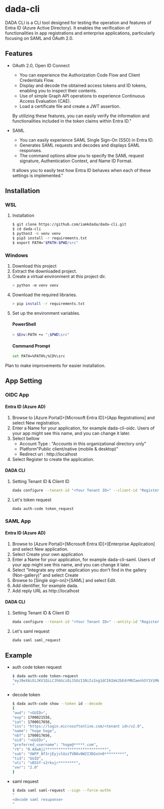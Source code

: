 # dada-cli

DADA CLI is a CLI tool designed for testing the operation and features of Entra ID (Azure Active Directory). It enables the verification of functionalities in app registrations and enterprise applications, particularly focusing on SAML and OAuth 2.0.


## Features

- OAuth 2.0, Open ID Connect
  - You can experience the Authorization Code Flow and Client Credentials Flow.
  - Display and decode the obtained access tokens and ID tokens, enabling you to inspect their contents.
  - Use of simple Graph API operations to experience Continuous Access Evaluation (CAE).
  - Load a certificate file and create a JWT assertion.
  
  By utilizing these features, you can easily verify the information and functionalities included in the token claims within Entra ID."

- SAML
  - You can easily experience SAML Single Sign-On (SSO) in Entra ID.
  - Generates SAML requests and decodes and displays SAML responses.
  - The command options allow you to specify the SAML request signature, Authentication Context, and Name ID Format.

  It allows you to easily test how Entra ID behaves when each of these settings is implemented."

## Installation

### WSL
  1. Installation
      ```bash
      $ git clone https://github.com/iamkdada/dada-cli.git
      $ cd dada-cli
      $ python3 -m venv venv
      $ pip3 install -r requirements.txt
      $ export PATH="$PATH:$PWD/src"
     ```

### Windows
   1. Download this project
   2. Extract the downloaded project.
   3. Create a virtual environment at this project dir.
      ```bash
      > python -m venv venv
      ```
   4. Download the required libraries.
      ```bash
      > pip install -r requirements.txt
      ```
   5. Set up the environment variables.
      #### PowerShell 
      ```bash
      > $Env:PATH += ";$PWD\src"
      ```
      #### Command Prompt
      ```bash
      set PATH=%PATH%;%CD%\src
      ```

   Plan to make improvements for easier installation.

## App Setting

### OIDC App
#### Entra ID (Azure AD)
   1. Browse to [Azure Portal]>[Microsoft Entra ID]>[App Registrations] and select New registration.
   2. Enter a Name for your application, for example dada-cli-oidc. Users of your app might see this name, and you can change it later.
   3. Select bellow
      - Account Type : "Accounts in this organizational directory only"
      - Platform"Public client/native (mobile & desktop)"
      - Redirect uri : http://localhost
   4. Select Register to create the application.

#### DADA CLI
   1. Setting Tenant ID & Client ID
      ```bash
      dada configure --tenant-id "<Your Tenant ID>" --client-id "Registered Application ID"
      ```
   2. Let's token request
      ```bash
      dada auth-code token_request
      ```

### SAML App
#### Entra ID (Azure AD)
   1. Browse to [Azure Portal]>[Microsoft Entra ID]>[Enterprise Application] and select New application.
   2. Select Create your own application
   3. Enter a Name for your application, for example dada-cli-saml. Users of your app might see this name, and you can change it later.
   4. Select "Integrate any other application you don't find in the gallery (Non-gallery)" and select Create
   5. Browse to [Single sign-on]>[SAML] and select Edit.
   6. Add identifier, for example dada.
   7. Add reply URL as http://localhost

#### DADA CLI
   1. Setting Tenant ID & Client ID
      ```bash
      dada configure --tenant-id "<Your Tenant ID>" --entity-id "Registered Application Entity ID"
      ```
   2. Let's saml request
      ```bash
      dada saml saml_request
      ```

## Example

- auth code token request
   ```bash
   $ dada auth-code token-request
   "eyJ0eXAiOiJKV1QiLCJhbGciOiJSUzI1NiIsIng1dCI6Imk2bEdrM0ZaenhSY1ViMkMzbkV~~~~~~~~~
   "
   ```

- decode token
   ```bash
   $ dada auth-code show --token id --decode
   {
   "aud": "<GUID>",
   "exp": 1700021556,
   "iat": 1700017656,
   "iss": "https://login.microsoftonline.com/<tenant id>/v2.0",
   "name": "hoge hoge",
   "nbf": 1700017656,
   "oid": "<GUID>",
   "preferred_username": "hoge@*****.com",
   "rh": "0.AXwAji****************************",
   "sub": "XWFP_8f3rjEyjvlUzzTVB0v0W2I3DGxVn0*********",
   "tid": "GUID",
   "uti": "sBSSf-s2rkujr********",
   "ver": "2.0"
   }
   ```

- saml request
   ```bash
   $ dada saml saml-request --sign --force-authn
   "
   <decode saml resuponse>
   "
   ```
